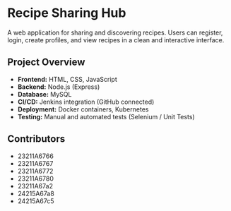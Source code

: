 # Recipe Sharing Hub

A web application for sharing and discovering recipes. Users can register, login, create profiles, and view recipes in a clean and interactive interface.


## Project Overview

- **Frontend:** HTML, CSS, JavaScript  
- **Backend:** Node.js (Express) 
- **Database:** MySQL   
- **CI/CD:** Jenkins integration (GitHub connected)  
- **Deployment:** Docker containers, Kubernetes  
- **Testing:** Manual and automated tests (Selenium / Unit Tests)  


## Contributors
- 23211A6766
- 23211A6767
- 23211A6772
- 23211A6780
- 23211A67a2
- 24215A67a8
- 24215A67c5
